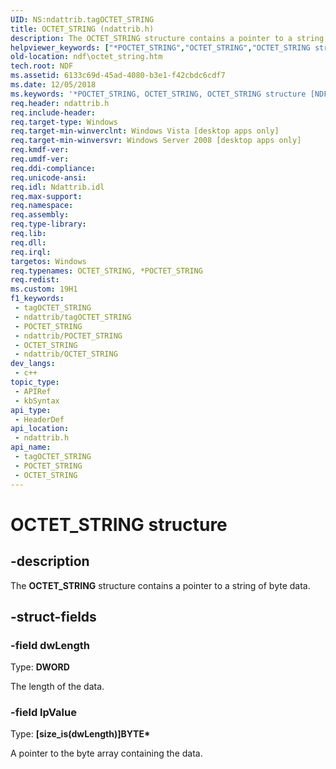 ```yaml
---
UID: NS:ndattrib.tagOCTET_STRING
title: OCTET_STRING (ndattrib.h)
description: The OCTET_STRING structure contains a pointer to a string of byte data.
helpviewer_keywords: ["*POCTET_STRING","OCTET_STRING","OCTET_STRING structure [NDF]","OCTET_STRING","*POCTET_STRING","OCTET_STRING","*POCTET_STRING structure [NDF]","ndattrib/OCTET_STRING","ndf.octet_string"]
old-location: ndf\octet_string.htm
tech.root: NDF
ms.assetid: 6133c69d-45ad-4080-b3e1-f42cbdc6cdf7
ms.date: 12/05/2018
ms.keywords: '*POCTET_STRING, OCTET_STRING, OCTET_STRING structure [NDF], OCTET_STRING,*POCTET_STRING, OCTET_STRING,*POCTET_STRING structure [NDF], ndattrib/OCTET_STRING, ndf.octet_string'
req.header: ndattrib.h
req.include-header: 
req.target-type: Windows
req.target-min-winverclnt: Windows Vista [desktop apps only]
req.target-min-winversvr: Windows Server 2008 [desktop apps only]
req.kmdf-ver: 
req.umdf-ver: 
req.ddi-compliance: 
req.unicode-ansi: 
req.idl: Ndattrib.idl
req.max-support: 
req.namespace: 
req.assembly: 
req.type-library: 
req.lib: 
req.dll: 
req.irql: 
targetos: Windows
req.typenames: OCTET_STRING, *POCTET_STRING
req.redist: 
ms.custom: 19H1
f1_keywords:
 - tagOCTET_STRING
 - ndattrib/tagOCTET_STRING
 - POCTET_STRING
 - ndattrib/POCTET_STRING
 - OCTET_STRING
 - ndattrib/OCTET_STRING
dev_langs:
 - c++
topic_type:
 - APIRef
 - kbSyntax
api_type:
 - HeaderDef
api_location:
 - ndattrib.h
api_name:
 - tagOCTET_STRING
 - POCTET_STRING
 - OCTET_STRING
---
```


# OCTET_STRING structure


## -description

The <b>OCTET_STRING</b> structure contains a pointer to a string of byte data.

## -struct-fields

### -field dwLength

Type: <b>DWORD</b>

The length of the data.

### -field lpValue

Type: <b>[size_is(dwLength)]BYTE*</b>

A pointer to the byte array containing the data.

